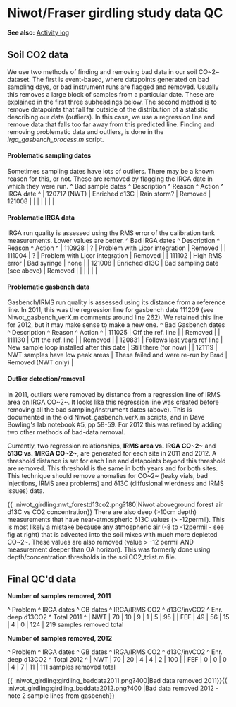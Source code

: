 # Niwot/Fraser girdling study data QC

 **See also:** [Activity log](activitylog_1)

## Soil CO2 data

We use two methods of finding and removing bad data in our soil CO~2~
dataset. The first is event-based, where datapoints generated on bad
sampling days, or bad instrument runs are flagged and removed. Usually
this removes a large block of samples from a particular date. These are
explained in the first three subheadings below. The second method is to
remove datapoints that fall far outside of the distribution of a
statistic describing our data (outliers). In this case, we use a
regression line and remove data that falls too far away from this
predicted line. Finding and removing problematic data and outliers, is
done in the *irga\_gasbench\_process.m* script.

#### Problematic sampling dates

Sometimes sampling dates have lots of outliers. There may be a known
reason for this, or not. These are removed by flagging the IRGA date in
which they were run. \^ Bad sample dates \^ Description \^ Reason \^
Action \^ IRGA date \^ | 120717 (NWT) | Enriched d13C | Rain storm? |
Removed | 121008 | | | | | | |

#### Problematic IRGA data

IRGA run quality is assessed using the RMS error of the calibration tank
measurements. Lower values are better. \^ Bad IRGA dates \^ Description
\^ Reason \^ Action \^ | 110928 | ? | Problem with Licor integration |
Removed | | 111004 | ? | Problem with Licor integration | Removed | |
111102 | High RMS error | Bad syringe | none | | 121008 | Enriched d13C
| Bad sampling date (see above) | Removed | | | | | |

#### Problematic gasbench data

Gasbench/IRMS run quality is assessed using its distance from a
reference line. In 2011, this was the regression line for gasbench date
111209 (see Niwot\_gasbench\_verX.m comments around line 262). We
retained this line for 2012, but it may make sense to make a new one. \^
Bad Gasbench dates \^ Description \^ Reason \^ Action \^ | 111025 | Off
the ref. line | | Removed | | 111130 | Off the ref. line | | Removed | |
120831 | Follows last years ref line | New sample loop installed after
this date | Still there (for now) | | 121119 | NWT samples have low peak
areas | These failed and were re-run by Brad | Removed (NWT only) |

#### Outlier detection/removal

In 2011, outliers were removed by distance from a regression line of
IRMS area on IRGA CO~2~. It looks like this regression line was created
before removing all the bad sampling/instrument dates (above). This is
documented in the old Niwot\_gasbench\_verX.m scripts, and in Dave
Bowling's lab notebook #5, pp 58-59. For 2012 this was refined by
adding two other methods of bad-data removal.

Currently, two regression relationships, **IRMS area vs. IRGA
CO~2~** and **δ13C vs. 1/IRGA CO~2~**, are generated for each site
in 2011 and 2012. A threshold distance is set for each line and
datapoints beyond this threshold are removed. This threshold is the same
in both years and for both sites. This technique should remove anomalies
for CO~2~ (leaky vials, bad injections, IRMS area problems) and δ13C
(diffusional wierdness and IRMS issues) data.

{{ :niwot\_girdling:nwt\_forestd13co2.png?180|Niwot aboveground forest
air d13C vs CO2 concentration}} There are also deep (>10cm depth)
measurements that have near-atmospheric δ13C values (> -12permil).
This is most likely a mistake because any atmospheric air (-8 to
-12permil - see fig at right) that is advected into the soil mixes with
much more depleted CO~2~. These values are also removed (value > -12
permil AND measurement deeper than OA horizon). This was formerly done
using depth/concentration thresholds in the soilCO2\_tdist.m file.

## Final QC'd data

 **Number of samples removed, 2011**

\^ Problem \^ IRGA dates \^ GB dates \^ IRGA/IRMS CO2 \^ d13C/invCO2 \^
Enr. deep d13CO2 \^ Total 2011 \^ | NWT | 70 | 10 | 9 | 1 | 5 | 95 | |
FEF | 49 | 56 | 15 | 4 | 0 | 124 | 219 samples removed total

 **Number of samples removed, 2012**

\^ Problem \^ IRGA dates \^ GB dates \^ IRGA/IRMS CO2 \^ d13C/invCO2 \^
Enr. deep d13CO2 \^ Total 2012 \^ | NWT | 70 | 20 | 4 | 4 | 2 | 100 | |
FEF | 0 | 0 | 0 | 4 | 7 | 11 | 111 samples removed total

{{ :niwot\_girdling:girdling\_baddata2011.png?400|Bad data removed
2011}}{{ :niwot\_girdling:girdling\_baddata2012.png?400 |Bad data
removed 2012 - note 2 sample lines from gasbench}}
